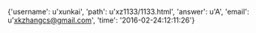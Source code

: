 {'username': u'xunkai', 'path': u'xz1133/1133.html', 'answer': u'A', 'email': u'xkzhangcs@gmail.com', 'time': '2016-02-24:12:11:26'}